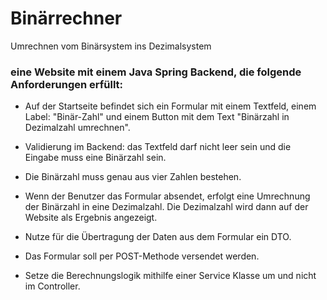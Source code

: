 # Binärrechner

Umrechnen vom Binärsystem ins Dezimalsystem

### eine Website mit einem Java Spring Backend, die folgende Anforderungen erfüllt: 

- Auf der Startseite befindet sich ein Formular mit einem Textfeld, einem Label: "Binär-Zahl" und einem Button mit dem Text "Binärzahl in Dezimalzahl umrechnen". 

- Validierung im Backend: das Textfeld darf nicht leer sein und die Eingabe muss eine Binärzahl sein.

- Die Binärzahl muss genau aus vier Zahlen bestehen. 

- Wenn der Benutzer das Formular absendet, erfolgt eine Umrechnung der Binärzahl in eine Dezimalzahl. Die Dezimalzahl wird dann auf der Website als Ergebnis angezeigt. 

- Nutze für die Übertragung der Daten aus dem Formular ein DTO.

- Das Formular soll per POST-Methode versendet werden. 

- Setze die Berechnungslogik mithilfe einer Service Klasse um und nicht im Controller. 

